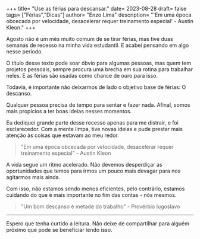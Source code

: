 +++
title= "Use as férias para descansar."
date= 2023-08-28
draft= false
tags= ["Férias","Dicas"]
author= "Enzo Lima"
description= "'Em uma época obcecada por velocidade, desacelerar requer treinamento especial' - Austin Kleon."
+++

Agosto não é um mês muito comum de se tirar férias, mas tive duas semanas de recesso na minha vida estudantil. E acabei pensando em algo nesse período.

O título desse texto pode soar óbvio para algumas pessoas, mas quem tem projetos pessoais, sempre procura uma brecha em sua rotina para trabalhar neles. E as férias são usadas como chance de ouro para isso.

Todavia, é importante não deixarmos de lado o objetivo base de férias: O descanso.

Qualquer pessoa precisa de tempo para sentar e fazer nada. Afinal, somos mais propícios a ter boas ideias nesses momentos.

Eu dediquei grande parte desse recesso apenas para me distrair, e foi esclarecedor. Com a mente limpa, tive novas ideias e pude prestar mais atenção às coisas que estavam ao meu redor.

> "Em uma época obcecada por velocidade, desacelerar requer treinamento especial" - Austin Kleon

A vida segue um ritmo acelerado. Não devemos desperdiçar as oportunidades que temos para irmos um pouco mais devagar para nos agitarmos mais ainda.

Com isso, não estamos sendo menos eficientes, pelo contrário, estamos cuidando do que é mais importante no fim das contas - nós mesmos.

> "Um bom descanso é metade do trabalho" - Provérbio Iugoslavo

---

Espero que tenha curtido a leitura. Não deixe de compartilhar para alguém próximo que pode se beneficiar lendo isso.
